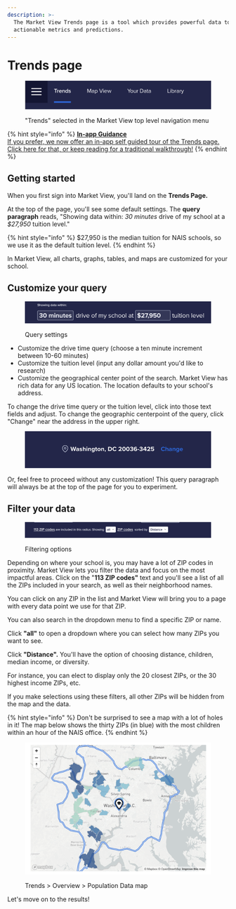 ```yaml
---
description: >-
  The Market View Trends page is a tool which provides powerful data to give you
  actionable metrics and predictions.
---
```


# Trends page

<figure><img src="../../.gitbook/assets/image (31).png" alt=""><figcaption><p>"Trends" selected in the Market View top level navigation menu</p></figcaption></figure>



{% hint style="info" %}
[**In-app Guidance**\
If you prefer, we now offer an in-app self guided tour of the Trends page. Click here for that, or keep reading for a traditional walkthrough!](https://marketview.nais.org/trends?product_tour_id=428516)
{% endhint %}



## Getting started

When you first sign into Market View, you'll land on the **Trends Page.**

At the top of the page, you'll see some default settings. The **query paragraph** reads, "Showing data within: _30 minutes_ drive of my school at a _$27,950_ tuition level."

{% hint style="info" %}
$27,950 is the median tuition for NAIS schools, so we use it as the default tuition level.
{% endhint %}

In Market View, all charts, graphs, tables, and maps are customized for your school.

## Customize your query

<figure><img src="../../.gitbook/assets/image (22).png" alt=""><figcaption><p>Query settings</p></figcaption></figure>

* Customize the drive time query (choose a ten minute increment between 10-60 minutes)
* Customize the tuition level (input any dollar amount you'd like to research)
* Customize the geographical center point of the search. Market View has rich data for any US location. The location defaults to your school's address.&#x20;

To change the drive time query or the tuition level, click into those text fields and adjust. To change the geographic centerpoint of the query, click "Change" near the address in the upper right.

<figure><img src="../../.gitbook/assets/Screen Shot 2022-09-05 at 3.43.36 PM.png" alt=""><figcaption></figcaption></figure>

Or, feel free to proceed without any customization! This query paragraph will always be at the top of the page for you to experiment.

## Filter your data

<figure><img src="../../.gitbook/assets/image (15).png" alt=""><figcaption><p>Filtering options</p></figcaption></figure>

Depending on where your school is, you may have a lot of ZIP codes in proximity. Market View lets you filter the data and focus on the most impactful areas. Click on the "**113 ZIP codes"** text and you'll see a list of all the ZIPs included in your search, as well as their neighborhood names.&#x20;

You can click on any ZIP in the list and Market View will bring you to a page with every data point we use for that ZIP.&#x20;

You can also search in the dropdown menu to find a specific ZIP or name.&#x20;

Click **"all"** to open a dropdown where you can select how many ZIPs you want to see.&#x20;

Click **"Distance".** You'll have the option of choosing distance, children, median income, or diversity.&#x20;

For instance, you can elect to display only the 20 closest ZIPs, or the 30 highest income ZIPs, etc.&#x20;

If you make selections using these filters, all other ZIPs will be hidden from the map and the data.&#x20;

{% hint style="info" %}
Don't be surprised to see a map with a lot of holes in it! The map below shows the thirty ZIPs (in blue) with the most children within an hour of the NAIS office.
{% endhint %}

<figure><img src="../../.gitbook/assets/image (2).png" alt=""><figcaption><p>Trends > Overview > Population Data map</p></figcaption></figure>

Let's move on to the results!
